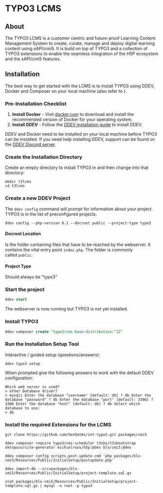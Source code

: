 # TYPO3 LCMS

## **About**

The TYPO3 LCMS is a customer centric and future-proof Learning Content Management System to create, curate, manage and deploy digital learning content using xAPI/cmi5. It is build on top of TYPO3 and a collection of TYPO3 extensions to enable the seamless integration of the H5P ecosystem and the xAPI/cmi5 features.

## Installation

The best way to get started with the LCMS is to install TYPO3 using DDEV, Docker and Composer on your local machine (also refer to [](https://docs.typo3.org/m/typo3/tutorial-getting-started/12.4/en-us/Index.html#)).

### Pre-Installation Checklist

1. **Install Docker** - Visit [docker.com](https://www.docker.com/) to download and install the recommended version of Docker for your operating system.
2. **Install DDEV** - Follow the [DDEV installation guide](https://ddev.readthedocs.io/en/stable/) to install DDEV.

DDEV and Docker need to be installed on your local machine before TYPO3 can be installed. If you need help installing DDEV, support can be found on the [DDEV Discord server](https://discord.gg/kDvSFBSZfs).

### Create the Installation Directory

Create an empty directory to install TYPO3 in and then change into that directory:

```plain
mkdir t3lcms
cd t3lcms
```

### Create a new DDEV Project

The `ddev config` command will prompt for information about your project. TYPO3 is in the list of preconfigured projects.

```plain
ddev config --php-version 8.1 --docroot public --project-type typo3
```

#### Docroot Location

Is the folder containing files that have to be reached by the webserver. It contains the vital entry point `index.php`. The folder is commonly called `public`.

#### Project Type

Should always be "typo3"

### Start the project

```sql
ddev start
```

  

The webserver is now running but TYPO3 is not yet installed.

### Install TYPO3

```sql
ddev composer create "typo3/cms-base-distribution:^12"
```

### Run the Installation Setup Tool

Interactive / guided setup (questions/answers):

```plain
ddev typo3 setup
```

  

When prompted give the following answers to work with the default DDEV configuration:

```plain
Which web server is used?
> other Database driver?
> mysqli Enter the database "username" [default: db] ? db Enter the database "password" ? db Enter the database "port" [default: 3306] ? 3306 Enter the database "host" [default: db] ? db Select which database to use:
> db
```

  

### Install the required Extensions for the LCMS

```plain
git clone https://github.com/VerDatAs/int-typo3.git packages/cmi5
```

  

```plain
ddev composer require typo3/cms-scheduler t3sbs/t3sbootstrap oktopuce/site-generator michielroos/h5p:@dev blx/cmi5:@dev

ddev composer config scripts.post-update-cmd 'php packages/blx-cmi5/Resources/Public/InitialSetup/postupdate.php' 

ddev import-db --src=packages/blx-cmi5/Resources/Public/InitialSetup/project-template.sql.gz

zcat packages/blx-cmi5/Resources/Public/InitialSetup/project-template.sql.gz | mysql -u root -p typo3
```
